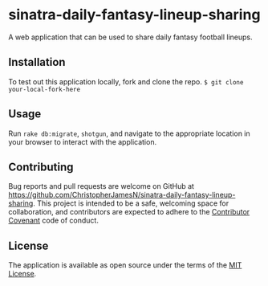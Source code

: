# sinatra-daily-fantasy-lineup-sharing
A web application that can be used to share daily fantasy football lineups.

## Installation
To test out this application locally, fork and clone the repo.
`$ git clone your-local-fork-here`

## Usage
Run `rake db:migrate`, `shotgun`, and navigate to the appropriate location in your browser to interact with the application.

## Contributing
Bug reports and pull requests are welcome on GitHub at https://github.com/ChristopherJamesN/sinatra-daily-fantasy-lineup-sharing. This project is intended to be a safe, welcoming space for collaboration, and contributors are expected to adhere to the [Contributor Covenant](contributor-covenant.org) code of conduct.


## License

The application is available as open source under the terms of the [MIT License](http://opensource.org/licenses/MIT).
